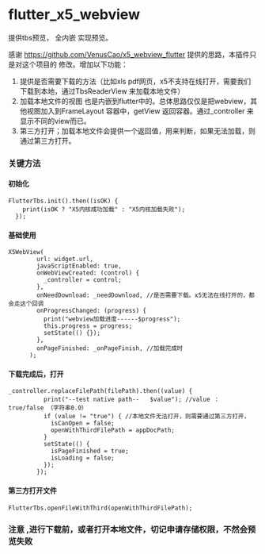 # flutter_x5_webview
提供tbs预览， 全内嵌 实现预览。

感谢 https://github.com/VenusCao/x5_webview_flutter 提供的思路，本插件只是对这个项目的 修改。增加以下功能：

1. 提供是否需要下载的方法（比如xls pdf网页，x5不支持在线打开，需要我们下载到本地，通过TbsReaderView 来加载本地文件）
2. 加载本地文件的视图 也是内嵌到flutter中的。总体思路仅仅是把webview，其他视图加入到FrameLayout 容器中，getView 返回容器。通过_controller 来显示不同的view而已。
3. 第三方打开；加载本地文件会提供一个返回值，用来判断，如果无法加载，则通过第三方打开。

### 关键方法

#### 初始化
```
FlutterTbs.init().then((isOK) {
    print(isOK ? "X5内核成功加载" : "X5内核加载失败");
  });
```

#### 基础使用
```
X5WebView(
        url: widget.url,
        javaScriptEnabled: true,
        onWebViewCreated: (control) {
          _controller = control; 
        },
        onNeedDownload: _needDownload, //是否需要下载。x5无法在线打开的，都会走这个回调
        onProgressChanged: (progress) {
          print("webview加载进度------$progress");
          this.progress = progress;
          setState(() {});
        },
        onPageFinished: _onPageFinish, //加载完成时
      );
```

#### 下载完成后，打开
```
_controller.replaceFilePath(filePath).then((value) {
          print("--test native path--   $value"); //value ： true/false （字符串0.0）
          if (value != "true") { //本地文件无法打开，则需要通过第三方打开，
            isCanOpen = false;
            openWithThirdFilePath = appDocPath;
          }
          setState(() {
            isPageFinished = true;
            isLoading = false;
          });
        });
```

#### 第三方打开文件
```
FlutterTbs.openFileWithThird(openWithThirdFilePath);
```

### 注意 ,进行下载前，或者打开本地文件，切记申请存储权限，不然会预览失败
